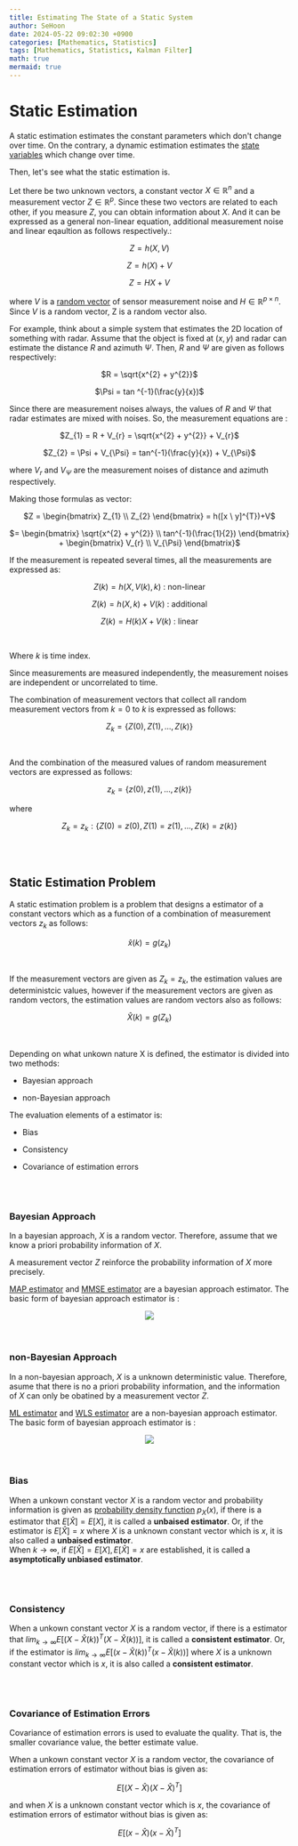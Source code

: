 ```yaml
---
title: Estimating The State of a Static System
author: SeHoon
date: 2024-05-22 09:02:30 +0900
categories: [Mathematics, Statistics]
tags: [Mathematics, Statistics, Kalman Filter]
math: true
mermaid: true
---
```


# Static Estimation

A static estimation estimates the constant parameters which don't change over time. On the contrary, a dynamic estimation estimates the [state variables](https://csh970605.github.io/posts/Kalman_Filter/#state-variables) which change over time.

Then, let's see what the static estimation is.<br>

Let there be two unknown vectors, a constant vector $X \in \mathbb{R}^{n}$ and a measurement vector $Z \in \mathbb{R}^{p}$. Since these two vectors are related to each other, if you measure $Z$, you can obtain information about $X$. And it can be expressed as a general non-linear equation, additional measurement noise and linear eqaultion as follows respectively.:

<center>

$Z = h(X, V)$

$Z = h(X) + V$

$Z = HX + V$
</center>

where $V$ is a [random vector](https://csh970605.github.io/posts/Rand_Vector/#random-vector) of sensor measurement noise and $H \in \mathbb{R}^{p \times n}$. 
Since $V$ is a random vector, Z is a random vector also.

For example, think about a simple system that estimates the 2D location of something with radar. Assume that the object is fixed at $(x, y)$ and radar can estimate the distance $R$ and azimuth $\Psi$. Then, $R$ and $\Psi$ are given as follows respectively:

<center>

$R = \sqrt{x^{2} + y^{2}}$

$\Psi = tan ^{-1}(\frac{y}{x})$
</center>

Since there are measurement noises always, the values of $R$ and $\Psi$ that radar estimates are mixed with noises. So, the measurement equations are :

<center>

$Z_{1} = R + V_{r} = \sqrt{x^{2} + y^{2}} + V_{r}$

$Z_{2} = \Psi + V_{\Psi} = tan^{-1}(\frac{y}{x}) + V_{\Psi}$
</center>

where $V_{r}$ and $V_{\Psi}$ are the measurement noises of distance and azimuth respectively.<br>

Making those formulas as vector:

<center>

$Z = \begin{bmatrix}
Z_{1} \\
Z_{2}
\end{bmatrix} = h([x \ y]^{T})+V$

$= \begin{bmatrix}
\sqrt{x^{2} + y^{2}} \\
tan^{-1}(\frac{1}{2})
\end{bmatrix} + \begin{bmatrix}
V_{r} \\
V_{\Psi}
\end{bmatrix}$
</center>

If the measurement is repeated several times, all the measurements are expressed as:

<center>

$Z(k) = h(X, V(k), k)$ : non-linear

$Z(k) = h(X, k) + V(k)$ : additional

$Z(k) = H(k)X + V(k)$ : linear
</center>
<br>

Where $k$ is time index.
<br>

Since measurements are measured independently, the measurement noises are independent or uncorrelated to time.<br>

The combination of measurement vectors that collect all random measurement vectors from $k=0$ to $k$ is expressed as follows:

<center>

$Z_{k} = \{Z(0), Z(1), ..., Z(k) \}$
</center><br>

And the combination of the measured values of random measurement vectors are expressed as follows:

<center>

$z_{k} = \{z(0), z(1), ..., z(k) \}$

</center>

where <center>

$Z_{k} = z_{k}:\{Z(0)=z(0), Z(1) = z(1), ..., Z(k) = z(k) \}$
</center><br><br>

## Static Estimation Problem

A static estimation problem is a problem that designs a estimator of a constant vectors which as a function of a combination of measurement vectors $z_{k}$ as follows:

<center>

$\hat{x}(k) = g(z_{k})$
</center>
<br>

If the measurement vectors are given as $Z_{k}=z_{k}$, the estimation values are deterministcic values, however if the measurement vectors are given as random vectors, the estimation values are random vectors also as follows:

<center>

$\hat{X}(k) = g(Z_{k})$
</center>
<br>

Depending on what unkown nature X is defined, the estimator is divided into two methods:

+ Bayesian approach

+ non-Bayesian approach

The evaluation elements of a estimator is:

+ Bias

+ Consistency

+ Covariance of estimation errors

<br><br>

### Bayesian Approach

In a bayesian approach, $X$ is a random vector. Therefore, assume that we know a priori probability information of $X$.<br>

A measurement vector $Z$ reinforce the probability information of $X$ more precisely.<br>

[MAP estimator](https://csh970605.github.io/posts/MAP_Estimator) and [MMSE estimator](https://csh970605.github.io/posts/MMSE_Estimator) are a bayesian approach estimator. The basic form of bayesian approach estimator is :

<center>

<img src="https://github.com/csh970605/csh970605.github.io/assets/28240052/3fc974d3-2cad-4134-959d-4cf4de672689">
</center>
<br><br>

### non-Bayesian Approach

In a non-bayesian approach, $X$ is a unknown deterministic value. Therefore, asume that there is no a priori probability information, and the information of $X$ can only be obatined by a measurement vector $Z$.

[ML estimator](https://csh970605.github.io/posts/ML_Estimator) and [WLS estimator](https://csh970605.github.io/posts/WLS_Estimator) are a non-bayesian approach estimator. The basic form of bayesian approach estimator is :

<center>

<img src="https://github.com/csh970605/csh970605.github.io/assets/28240052/f5353493-76eb-4e99-bfcd-e5eba47d2f80">
</center>
<br><br>

### Bias

When a unkown constant vector $X$ is a random vector and probability information is given as [probability density function](https://csh970605.github.io/posts/Probability_RandomVector/#probability-density-function) $p_{X}(x)$, if there is a estimator that $E[\hat{X}] = E[X]$, it is called a **unbaised estimator**. Or, if the estimator is $E[\hat{X}] = x$ where $X$ is a unknown constant vector which is $x$, it is also called a **unbaised estimator**.<br>
When $k \rightarrow \infty$, if $E[\hat{X}] = E[X] , E[\hat{X}] = x$ are established, it is called a **asymptotically unbiased estimator**.

<br><br>

### Consistency

When a unkown constant vector $X$ is a random vector, if there is a estimator that $lim_{k \rightarrow \infty}E[(X-\hat{X}(k))^{T}(X-\hat{X}(k))]$, it is called a **consistent estimator**. Or, if the estimator is $lim_{k \rightarrow \infty}E[(x-\hat{X}(k))^{T}(x-\hat{X}(k))]$ where $X$ is a unknown constant vector which is $x$, it is also called a **consistent estimator**.

<br><br>

### Covariance of Estimation Errors

Covariance of estimation errors is used to evaluate the quality. That is, the smaller covariance value, the better estimate value.

When a unkown constant vector $X$ is a random vector, the covariance of estimation errors of estimator without bias is given as:

<center>

$E[(X-\hat{X})(X-\hat{X})^{T}]$
</center>

and when $X$ is a unknown constant vector which is $x$, the covariance of estimation errors of estimator without bias is given as:

<center>

$E[(x-\hat{X})(x-\hat{X})^{T}]$
</center>